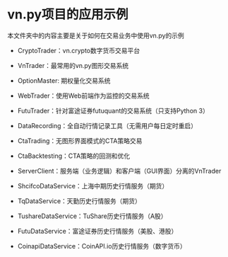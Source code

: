 # vn.py项目的应用示例

本文件夹中的内容主要是关于如何在交易业务中使用vn.py的示例

* CryptoTrader：vn.crypto数字货币交易平台

* VnTrader：最常用的vn.py图形交易系统

* OptionMaster: 期权量化交易系统

* WebTrader：使用Web前端作为监控的交易系统

* FutuTrader：针对富途证券futuquant的交易系统（只支持Python 3）

* DataRecording：全自动行情记录工具（无需用户每日定时重启）

* CtaTrading：无图形界面模式的CTA策略交易

* CtaBacktesting：CTA策略的回测和优化

* ServerClient：服务端（业务逻辑）和客户端（GUI界面）分离的VnTrader

* ShcifcoDataService：上海中期历史行情服务（期货）

* TqDataService：天勤历史行情服务（期货）

* TushareDataService：TuShare历史行情服务（A股）

* FutuDataService：富途证券历史行情服务（美股、港股）

* CoinapiDataService：CoinAPI.io历史行情服务（数字货币）